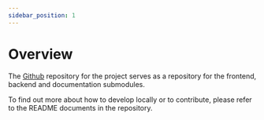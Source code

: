```yaml
---
sidebar_position: 1
---
```


# Overview

The [Github](https://github.com/EmilyOng/tusk-manager/) repository for the project serves as a repository for the frontend, backend and documentation submodules.

To find out more about how to develop locally or to contribute, please refer to the README documents in the repository.

